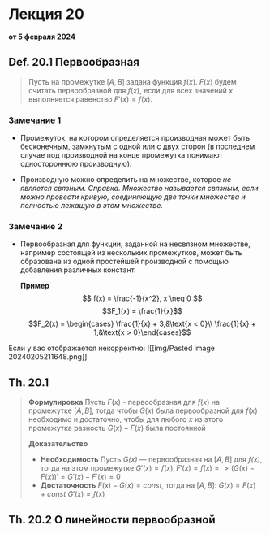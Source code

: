 # Лекция 20
**от 5 февраля 2024**

## Def. 20.1 Первообразная

> Пусть на промежутке $[A, B]$ задана функция $f(x)$. $F(x)$ будем считать первообразной для $f(x)$, если для всех значений $x$ выполняется равенство $F'(x) = f(x)$.
### Замечание 1
- Промежуток, на котором определяется производная может быть бесконечным, замкнутым с одной или с двух сторон (в последнем случае под производной на конце промежутка понимают одностороннюю производную).

- Производную можно определить на множестве, которое *не является связным.*
	*Справка.*
		*Множество называется связным, если можно провести кривую, соединяющую две точки множества и полностью лежащую в этом множестве.*
### Замечание 2
- Первообразная для функции, заданной на несвязном множестве, например состоящей из нескольких промежутков, может быть образована из одной простейшей производной с помощью добавления различных констант.
	
	**Пример**
$$ f(x) = \frac{-1}{x^2}, x \neq 0 $$
$$F_1(x) = \frac{1}{x}$$
$$F_2(x) = \begin{cases} \frac{1}{x} + 3,&\text{x < 0}\\ \frac{1}{x} + 1,&\text{x > 0}\end{cases}$$

Если у вас отображается некорректно: ![[img/Pasted image 20240205211648.png]]

## Th. 20.1

> **Формулировка**
> Пусть $F(x)$ - первообразная для $f(x)$ на промежутке $[A, B]$, тогда чтобы $G(x)$ была первообразной для $f(x)$ необходимо и достаточно, чтобы для любого *x* из этого промежутка разность $G(x) - F(x)$ была постоянной
>
>**Доказательство**
> - **Необходимость**
> 	Пусть *G(x)* — первообразная на $[A, B]$ для *f(x)*, тогда на этом промежутке $G'(x) = f(x), F'(x) = f(x) => (G(x) - F(x))' = G'(x) - F'(x) = 0$
> - **Достаточность**
> 	$F(x) - G(x) = const,$ тогда на $[A, B]:$
> 	$G(x) = F(x) + const$
> 	$G'(x) = f(x)$

## Th. 20.2  О линейности первообразной

> 